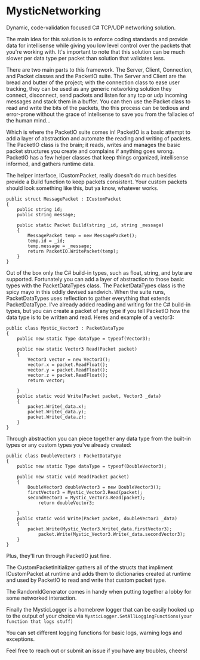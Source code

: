 # MysticNetworking
Dynamic, code-validation focused C# TCP/UDP networking solution.

The main idea for this solution is to enforce coding standards and provide data for intellisense while giving you low level control over the packets that you're working with. It's important to note that this solution can be much slower per data type per packet than solution that validates less.

There are two main parts to this framework. The Server, Client, Connection, and Packet classes and the PacketIO suite.
The Server and Client are the bread and butter of the project; with the connection class to ease user tracking, they can be used as any generic networking solution they connect, disconnect, send packets and listen for any tcp or udp incoming messages and stack them in a buffer. You can then use the Packet class to read and write the bits of the packets, tho this process can be tedious and error-prone without the grace of intellsense to save you from the fallacies of the human mind...

Which is where the PacketIO suite comes in! PacketIO is a basic attempt to add a layer of abstraction and automate the reading and writing of packets. The PacketIO class is the brain; it reads, writes and manages the basic packet structures you create and complains if anything goes wrong. PacketIO has a few helper classes that keep things organized, intellisense informed, and gathers runtime data.

The helper interface, ICustomPacket, really doesn't do much besides provide a Build function to keep packets consistent. Your custom packets should look something like this, but ya know, whatever works.

```
public struct MessagePacket : ICustomPacket
{
	public string id;
	public string message;

	public static Packet Build(string _id, string _message)
	{
		MessagePacket temp = new MessagePacket();
		temp.id = _id;
		temp.message = _message;
		return PacketIO.WritePacket(temp);
	}
}
```

Out of the box only the C# build-in types, such as float, string, and byte are supported. Fortunately you can add a layer of abstraction to those basic types with the PacketDataTypes class. The PacketDataTypes class is the spicy mayo in this oddly devised sandwich. When the suite runs, PacketDataTypes uses reflection to gather everything that extends PacketDataType. I've already added reading and writing for the C# build-in types, but you can create a packet of any type if you tell PacketIO how the data type is to be written and read. Heres and example of a vector3:

```
public class Mystic_Vector3 : PacketDataType
{
	public new static Type dataType = typeof(Vector3);

	public new static Vector3 Read(Packet packet)
	{
		Vector3 vector = new Vector3();
		vector.x = packet.ReadFloat();
		vector.y = packet.ReadFloat();
		vector.z = packet.ReadFloat();
   	 	return vector;
		
	}
	public static void Write(Packet packet, Vector3 _data)
	{
		packet.Write(_data.x);
		packet.Write(_data.y);
		packet.Write(_data.z);
	}
}
```

Through abstraction you can piece together any data type from the built-in types or any custom types you've already created:

```
public class DoubleVector3 : PacketDataType
{
	public new static Type dataType = typeof(DoubleVector3);

	public new static void Read(Packet packet)
	{
		DoubleVector3 doubleVector3 = new DoubleVector3();
		firstVector3 = Mystic_Vector3.Read(packet);
		secondVector3 = Mystic_Vector3.Read(packet);
    		return doubleVector3;
		
	}
	public static void Write(Packet packet, doubleVector3 _data)
	{
		packet.Write(Mystic_Vector3.Write(_data.firstVector3);
    		packet.Write(Mystic_Vector3.Write(_data.secondVector3);
	}
}
```

Plus, they'll run through PacketIO just fine.

The CustomPacketInitializer gathers all of the structs that impliment ICustomPacket at runtime and adds them to dictionaries created at runtime and used by PacketIO to read and write that custom packet type.

The RandomIdGenerator comes in handy when putting together a lobby for some networked interaction.

Finally the MysticLogger is a homebrew logger that can be easily hooked up to the output of your choice via `MysticLogger.SetAllLoggingFunctions(your function that logs stuff)`

You can set different logging functions for basic logs, warning logs and exceptions.

Feel free to reach out or submit an issue if you have any troubles, cheers!
